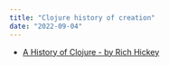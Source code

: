 ```yaml
---
title: "Clojure history of creation"
date: "2022-09-04"
---
```


- [A History of Clojure - by Rich Hickey](https://download.clojure.org/papers/clojure-hopl-iv-final.pdf)